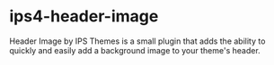 # ips4-header-image
Header Image by IPS Themes is a small plugin that adds the ability to quickly and easily add a background image to your theme's header. 